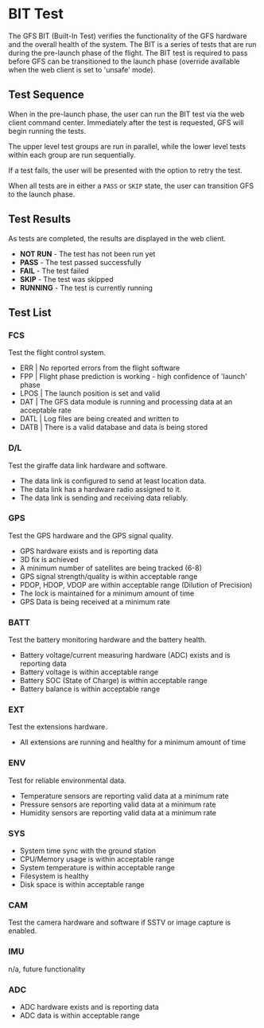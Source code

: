 # BIT Test

The GFS BIT (Built-In Test) verifies the functionality of the GFS hardware and
the overall health of the system. The BIT is a series of tests that are run
during the pre-launch phase of the flight. The BIT test is required to pass
before GFS can be transitioned to the launch phase (override available when the
web client is set to 'unsafe' mode).

## Test Sequence

When in the pre-launch phase, the user can run the BIT test via the web client
command center. Immediately after the test is requested, GFS will begin running
the tests.

The upper level test groups are run in parallel, while the lower level tests
within each group are run sequentially.

If a test fails, the user will be presented with the option to retry the test.

When all tests are in either a `PASS` or `SKIP` state, the user can transition
GFS to the launch phase.

## Test Results

As tests are completed, the results are displayed in the web client.

- **NOT RUN** - The test has not been run yet
- **PASS** - The test passed successfully
- **FAIL** - The test failed
- **SKIP** - The test was skipped
- **RUNNING** - The test is currently running

## Test List

### FCS

Test the flight control system.

- ERR  | No reported errors from the flight software
- FPP  | Flight phase prediction is working - high confidence of 'launch' phase
- LPOS | The launch position is set and valid
- DAT  | The GFS data module is running and processing data at an acceptable rate
- DATL | Log files are being created and written to
- DATB | There is a valid database and data is being stored

### D/L

Test the giraffe data link hardware and software.

- The data link is configured to send at least location data.
- The data link has a hardware radio assigned to it.
- The data link is sending and receiving data reliably.

### GPS

Test the GPS hardware and the GPS signal quality.

- GPS hardware exists and is reporting data
- 3D fix is achieved
- A minimum number of satellites are being tracked (6-8)
- GPS signal strength/quality is within acceptable range
- PDOP, HDOP, VDOP are within acceptable range (Dilution of Precision)
- The lock is maintained for a minimum amount of time
- GPS Data is being received at a minimum rate

### BATT

Test the battery monitoring hardware and the battery health.

- Battery voltage/current measuring hardware (ADC) exists and is reporting data
- Battery voltage is within acceptable range
- Battery SOC (State of Charge) is within acceptable range
- Battery balance is within acceptable range

### EXT

Test the extensions hardware.

- All extensions are running and healthy for a minimum amount of time

### ENV

Test for reliable environmental data.

- Temperature sensors are reporting valid data at a minimum rate
- Pressure sensors are reporting valid data at a minimum rate
- Humidity sensors are reporting valid data at a minimum rate

### SYS

- System time sync with the ground station
- CPU/Memory usage is within acceptable range
- System temperature is within acceptable range
- Filesystem is healthy
- Disk space is within acceptable range

### CAM

Test the camera hardware and software if SSTV or image capture is enabled.

### IMU

n/a, future functionality

### ADC

- ADC hardware exists and is reporting data
- ADC data is within acceptable range